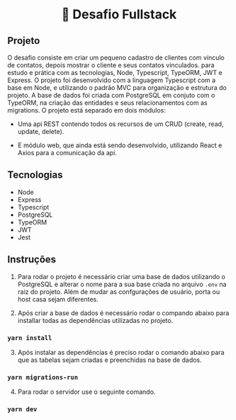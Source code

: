 ﻿<h1 align="center">
   🧠 Desafio Fullstack
</h1>

## Projeto

O desafio consiste em criar um pequeno cadastro de clientes com vínculo de contatos, depois mostrar o cliente e seus contatos vinculados. para estudo e prática com as tecnologias, Node, Typescript, TypeORM, JWT e Express. O projeto foi desenvolvido com a linguagem Typescript com a base em Node, e utilizando o padrão MVC para organização e estrutura do projeto. A base de dados foi criada com PostgreSQL em conjuto com o TypeORM, na criação das entidades e seus relacionamentos com as migrations. O projeto está separado em dois módulos:

- Uma api REST contendo todos os recursos de um CRUD (create, read, update, delete).

- E módulo web, que ainda está sendo desenvolvido, utilizando React e Axios para a comunicação da api.

## Tecnologias

- Node
- Express
- Typescript
- PostgreSQL
- TypeORM
- JWT
- Jest

## Instruções

1. Para rodar o projeto é necessário criar uma base de dados utilizando o PostgreSQL e alterar o nome para a sua base criada no arquivo `.env` na raiz do projeto. Além de mudar as confgurações de usuário, porta ou host casa sejam diferentes.

2. Após criar a base de dados é necessário rodar o compando abaixo para installar todas as dependências utilizadas no projeto.

### `yarn install`

3. Após instalar as dependências é preciso rodar o comando abaixo para que as tabelas sejam criadas e preenchidas na base de dados.

### `yarn migrations-run`

4. Para rodar o servidor use o seguinte comando.
### `yarn dev`
